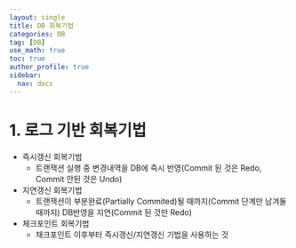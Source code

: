 ```yaml
---
layout: single
title: DB 회복기법
categories: DB
tag: [DB]
use_math: true
toc: true
author_profile: true
sidebar:
  nav: docs
---
```


# 1. 로그 기반 회복기법

- 즉시갱신 회복기법
  - 트랜잭션 실행 중 변경내역을 DB에 즉시 반영(Commit 된 것은 Redo, Commit 안된 것은 Undo)
- 지연갱신 회복기법
  - 트랜잭션이 부분완료(Partially Commited)될 때까지(Commit 단계만 남겨둘 때까지) DB반영을 지연(Commit 된 것만 Redo)
- 체크포인트 회복기법
  - 채크포인트 이후부터 즉시갱신/지연갱신 기법을 사용하는 것
